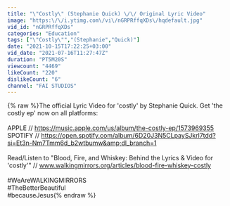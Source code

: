 ```yaml
---
title: "\"Costly\" (Stephanie Quick) \/\/ Original Lyric Video"
image: "https:\/\/i.ytimg.com\/vi\/nGRPRffqXDs\/hqdefault.jpg"
vid_id: "nGRPRffqXDs"
categories: "Education"
tags: ["\"Costly\"","(Stephanie","Quick)"]
date: "2021-10-15T17:22:25+03:00"
vid_date: "2021-07-16T11:27:47Z"
duration: "PT5M20S"
viewcount: "4469"
likeCount: "220"
dislikeCount: "6"
channel: "FAI STUDIOS"
---
```

{% raw %}The official Lyric Video for 'costly' by Stephanie Quick. Get 'the costly ep' now on all platforms:<br /><br />APPLE // <a rel="nofollow" target="blank" href="https://music.apple.com/us/album/the-costly-ep/1573969355">https://music.apple.com/us/album/the-costly-ep/1573969355</a><br />SPOTIFY // <a rel="nofollow" target="blank" href="https://open.spotify.com/album/6D20J3N5CLpaySJkrl7tdd?si=Et3n-Nm7Tmm6d_b2wtbumw&amp;dl_branch=1">https://open.spotify.com/album/6D20J3N5CLpaySJkrl7tdd?si=Et3n-Nm7Tmm6d_b2wtbumw&amp;dl_branch=1</a><br /><br />Read/Listen to &quot;Blood, Fire, and Whiskey: Behind the Lyrics &amp; Video for 'costly'&quot; // www.walkingmirrors.org/articles/blood-fire-whiskey-costly<br /><br />#WeAreWALKINGMIRRORS<br />#TheBetterBeautiful<br />#becauseJesus{% endraw %}
